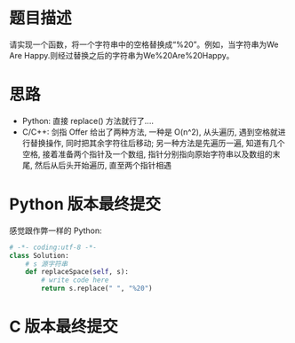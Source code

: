 # 题目描述
请实现一个函数，将一个字符串中的空格替换成“%20”。例如，当字符串为We Are Happy.则经过替换之后的字符串为We%20Are%20Happy。

# 思路
* Python: 直接 replace() 方法就行了....
* C/C++: 剑指 Offer 给出了两种方法, 一种是 O(n^2), 从头遍历, 遇到空格就进行替换操作, 同时把其余字符往后移动; 另一种方法是先遍历一遍, 知道有几个空格, 接着准备两个指针及一个数组, 指针分别指向原始字符串以及数组的末尾, 然后从后头开始遍历, 直至两个指针相遇

# Python 版本最终提交
感觉跟作弊一样的 Python:

```python
# -*- coding:utf-8 -*-
class Solution:
    # s 源字符串
    def replaceSpace(self, s):
        # write code here
        return s.replace(" ", "%20")
```

# C 版本最终提交
